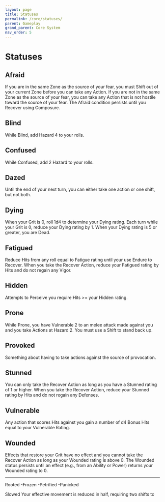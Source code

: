 ```yaml
---
layout: page
title: Statuses
permalink: /core/statuses/
parent: Gameplay
grand_parent: Core System
nav_order: 5
---
```



# Statuses

## Afraid
If you are in the same Zone as the source of your fear, you must Shift out of your current Zone before you can take any Action.  If you are not in the same Zone as the source of your fear, you can take any Action that is not hostile toward the source of your fear.  The Afraid condition persists until you Recover using Composure.

## Blind
While Blind, add Hazard 4 to your rolls.

## Confused
While Confused, add 2 Hazard to your rolls.

## Dazed
Until the end of your next turn, you can either take one action or one shift, but not both.

## Dying
When your Grit is 0, roll 1d4 to determine your Dying rating.  Each turn while your Grit is 0, reduce your Dying rating by 1.  When your Dying rating is 5 or greater, you are Dead.

## Fatigued
Reduce Hits from any roll equal to Fatigue rating until your use Endure to Recover.  When you take the Recover Action, reduce your Fatigued rating by Hits and do not regain any Vigor.

## Hidden
Attempts to Perceive you require Hits >= your Hidden rating.

## Prone
While Prone, you have Vulnerable 2 to an melee attack made against you and you take Actions at Hazard 2.  You must use a Shift to stand back up.

## Provoked
Something about having to take actions against the source of provocation.

## Stunned
You can only take the Recover Action as long as you have a Stunned rating of 1 or higher.  When you take the Recover Action, reduce your Stunned rating by Hits and do not regain any Defenses.

## Vulnerable
Any action that scores Hits against you gain a number of d4 Bonus Hits equal to your Vulnerable Rating.

## Wounded
Effects that restore your Grit have no effect and you cannot take the Recover Action as long as your Wounded rating is above 0.  The Wounded status persists until an effect (e.g., from an Ability or Power) returns your Wounded rating to 0.

<hr>

Rooted
-Frozen
-Petrified
-Panicked


Slowed
Your effective movement is reduced in half, requiring two shifts to 